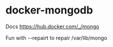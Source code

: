 # docker-mongodb

Docs https://hub.docker.com/_/mongo

Fun with --repairt to repair /var/lib/mongo

